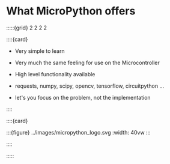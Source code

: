 # What MicroPython offers


:::::{grid} 2 2 2 2

::::{card}

- Very simple to learn
- Very much the same feeling for use on the Microcontroller
- High level functionality available
- requests, numpy, scipy, opencv, tensorflow, circuitpython ...

- let's you focus on the problem, not the implementation

::::

::::{card}

:::{figure} ../images/micropython_logo.svg
:width: 40vw
:::

::::

:::::

